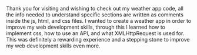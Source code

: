 Thank you for visiting and wishing to check out my weather app code, all the info needed to understand specific sections are written as comments inside the js, html, and css files. I wanted to create a weather app in order to improve my web development skills, through this I learned how to implement css, how to use an API, and what XMLHttpRequest is used for. This was definitely a rewarding experience and a stepping stone to improve my web development skills even more.
